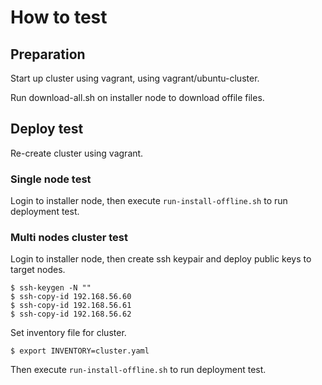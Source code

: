 # How to test

## Preparation

Start up cluster using vagrant, using vagrant/ubuntu-cluster.

Run download-all.sh on installer node to download offile files.

## Deploy test

Re-create cluster using vagrant.

### Single node test

Login to installer node, then execute `run-install-offline.sh` to run deployment test.

### Multi nodes cluster test

Login to installer node, then create ssh keypair and deploy public keys to target nodes.

    $ ssh-keygen -N ""
    $ ssh-copy-id 192.168.56.60
    $ ssh-copy-id 192.168.56.61
    $ ssh-copy-id 192.168.56.62

Set inventory file for cluster.

    $ export INVENTORY=cluster.yaml

Then execute `run-install-offline.sh` to run deployment test.
